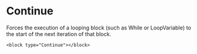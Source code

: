 # Continue

Forces the execution of a looping block (such as While or LoopVariable) to the start of the next iteration of that block.

```blockly
<block type="Continue"></block>
```
